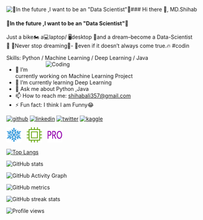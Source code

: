 
![🖤In the future ,I want to be an "Data Scientist"🖤](https://pbs.twimg.com/profile_banners/1278794875337535488/1653930558/1080x360)### Hi there 👋,  MD.Shihab
#### 🖤In the future ,I want to be an "Data Scientist"🖤


Just a bike🏍️ a💻laptop/ 🖥️desktop 🙂and a dream–become a Data-Scientist 🖤 🖤Never stop dreaming🙂- 🖤even if it doesn’t always come true.🔥 #codin

Skills: Python / Machine Learning / Deep Learning / Java 
<img align ="right" alt="Coding" width="400" src="https://camo.githubusercontent.com/c1dcb74cc1c1835b1d716f5051499a2814c683c806b15f04b0eba492863703e9/68747470733a2f2f63646e2e6472696262626c652e636f6d2f75736572732f3733303730332f73637265656e73686f74732f363538313234332f6176656e746f2e676966">

- 🔭 I’m currently working on Machine Learning Project 
- 🌱 I’m currently learning  Deep Learning 
- 💬 Ask me about Python ,Java 
- 📫 How to reach me: shihabali357@gmail.com 
- ⚡ Fun fact:  I think I am Funny😂 


[<img src='https://cdn.jsdelivr.net/npm/simple-icons@3.0.1/icons/github.svg' alt='github' height='40'>](https://github.com/shihab7219)  [<img src='https://cdn.jsdelivr.net/npm/simple-icons@3.0.1/icons/linkedin.svg' alt='linkedin' height='40'>](https://www.linkedin.com/in/md--shihab/)  [<img src='https://cdn.jsdelivr.net/npm/simple-icons@3.0.1/icons/twitter.svg' alt='twitter' height='40'>](https://twitter.com/MdShihab72)  [<img src='https://cdn.jsdelivr.net/npm/simple-icons@3.0.1/icons/kaggle.svg' alt='kaggle' height='40'>](https://www.kaggle.com/mdshihab7219)  

<a href='https://archiveprogram.github.com/'><img src='https://raw.githubusercontent.com/acervenky/animated-github-badges/master/assets/acbadge.gif' width='40' height='40'></a> <a href='https://docs.github.com/en/developers'><img src='https://raw.githubusercontent.com/acervenky/animated-github-badges/master/assets/devbadge.gif' width='40' height='40'></a> <a href='https://github.com/pricing'><img src='https://raw.githubusercontent.com/acervenky/animated-github-badges/master/assets/pro.gif' width='40' height='40'></a> 

[![Top Langs](https://github-readme-stats.vercel.app/api/top-langs/?username=shihab7219)](https://github.com/anuraghazra/github-readme-stats)

![GitHub stats](https://github-readme-stats.vercel.app/api?username=shihab7219&show_icons=true&count_private=true)  

![GitHub Activity Graph](https://activity-graph.herokuapp.com/graph?username=shihab7219)  

![GitHub metrics](https://metrics.lecoq.io/shihab7219)  

![GitHub streak stats](https://github-readme-streak-stats.herokuapp.com/?user=shihab7219)  

![Profile views](https://gpvc.arturio.dev/shihab7219)  
